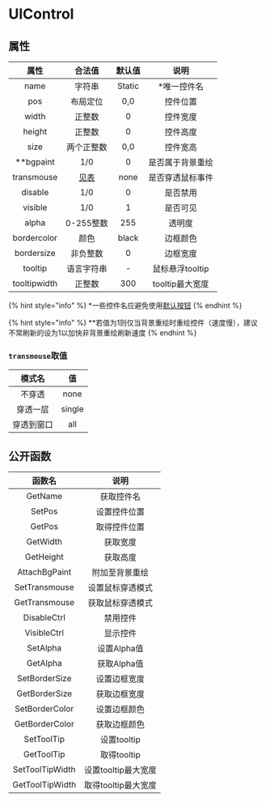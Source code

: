 # UIControl

## 属性

| 属性 | 合法值 | 默认值 | 说明 |
| :---: | :---: | :---: | :---: |
| name | 字符串 | Static | \*唯一控件名 |
| pos | 布局定位 | 0,0 | 控件位置 |
| width | 正整数 | 0 | 控件宽度 |
| height | 正整数 | 0 | 控件高度 |
| size | 两个正整数 | 0,0 | 控件宽高 |
| \*\*bgpaint | 1/0 | 0 | 是否属于背景重绘 |
| transmouse | [见表](uicontrol.md#transmouse-qu-zhi) | none | 是否穿透鼠标事件 |
| disable | 1/0 | 0 | 是否禁用 |
| visible | 1/0 | 1 | 是否可见 |
| alpha | 0-255整数 | 255 | 透明度 |
| bordercolor | 颜色 | black | 边框颜色 |
| bordersize | 非负整数 | 0 | 边框宽度 |
| tooltip | 语言字符串 | - | 鼠标悬浮tooltip |
| tooltipwidth | 正整数 | 300 | tooltip最大宽度 |

{% hint style="info" %}
\*一些控件名应避免使用[默认按钮](uibutton.md#mo-ren-an-niu)
{% endhint %}

{% hint style="info" %}
\*\*若值为1则仅当背景重绘时重绘控件（速度慢），建议不常刷新的设为1以加快非背景重绘刷新速度 
{% endhint %}

### `transmouse`取值

| 模式名 | 值 |
| :---: | :---: |
| 不穿透 | none |
| 穿透一层 | single |
| 穿透到窗口 | all |

## 公开函数

| 函数名 | 说明 |
| :---: | :---: |
| GetName | 获取控件名 |
| SetPos | 设置控件位置 |
| GetPos | 取得控件位置 |
| GetWidth | 获取宽度 |
| GetHeight | 获取高度 |
| AttachBgPaint | 附加至背景重绘 |
| SetTransmouse | 设置鼠标穿透模式 |
| GetTransmouse | 获取鼠标穿透模式 |
| DisableCtrl | 禁用控件 |
| VisibleCtrl | 显示控件 |
| SetAlpha | 设置Alpha值 |
| GetAlpha | 获取Alpha值 |
| SetBorderSize | 设置边框宽度 |
| GetBorderSize | 获取边框宽度 |
| SetBorderColor | 设置边框颜色 |
| GetBorderColor | 获取边框颜色 |
| SetToolTip | 设置tooltip |
| GetToolTip | 取得tooltip |
| SetToolTipWidth | 设置tooltip最大宽度 |
| GetToolTipWidth | 取得tooltip最大宽度 |


